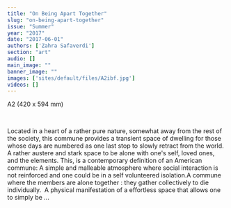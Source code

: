 ```yaml
---
title: "On Being Apart Together"
slug: "on-being-apart-together"
issue: "Summer"
year: "2017"
date: "2017-06-01"
authors: ['Zahra Safaverdi']
section: "art"
audio: []
main_image: ""
banner_image: ""
images: ['sites/default/files/A2ibf.jpg']
videos: []
---
```

A2 (420 x 594 mm)

  

 Located in a heart of a rather pure nature, somewhat away from the rest of the society, this commune provides a transient space of dwelling for those whose days are numbered as one last stop to slowly retract from the world. A rather austere and stark space to be alone with one's self, loved ones, and the elements. This, is a contemporary definition of an American commune: A simple and malleable atmosphere where social interaction is not reinforced and one could be in a self volunteered isolation.A commune where the members are alone together : they gather collectively to die individually.  A physical manifestation of a effortless space that allows one to simply be ...

